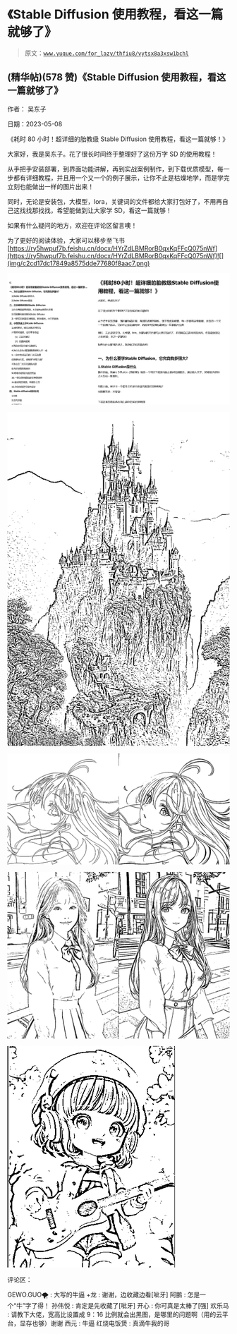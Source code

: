 # 《Stable Diffusion 使用教程，看这一篇就够了》

> 原文：[`www.yuque.com/for_lazy/thfiu8/vytsx8a3xsw1bchl`](https://www.yuque.com/for_lazy/thfiu8/vytsx8a3xsw1bchl)



## (精华帖)(578 赞)《Stable Diffusion 使用教程，看这一篇就够了》 

作者： 吴东子 

日期：2023-05-08 

《耗时 80 小时！超详细的胎教级 Stable Diffusion 使用教程，看这一篇就够！》 

大家好，我是吴东子。花了很长时间终于整理好了这份万字 SD 的使用教程！ 

从手把手安装部署，到界面功能讲解，再到实战案例制作，到下载优质模型，每一步都有详细教程，并且用一个又一个的例子展示，让你不止是枯燥地学，而是学完立刻也能做出一样的图片出来！ 

同时，无论是安装包，大模型，lora，关键词的文件都给大家打包好了，不用再自己这找找那找找，希望能做到让大家学 SD，看这一篇就够！ 

如果有什么疑问的地方，欢迎在评论区留言噢！ 

为了更好的阅读体验，大家可以移步至飞书 [https://ry5hwpuf7b.feishu.cn/docx/HYrZdLBMRorB0qxKqFFcQ075nWf](https://ry5hwpuf7b.feishu.cn/docx/HYrZdLBMRorB0qxKqFFcQ075nWf)![](img/c2cd17dc17849a8575dde77680f8aac7.png) 

![](img/43c1d4962545da3df80e14170293bfb0.png) 

![](img/f884d7341bac0aa51af1701464ae6255.png) 

![](img/f88a8ac8cbd5ecbb66563426aeca8789.png) 

![](img/664335fc80cdd28d8d191772f2af384b.png) 

![](img/acfd9db444a78c9be6e917e651edbcdc.png) 

评论区： 

GEWO.GUO🌪 : 大写的牛逼 +龙 : 谢谢，边收藏边看[呲牙] 阿鹏 : 怎是一个“牛”字了得！ 孙伟悦 : 肯定是先收藏了[呲牙] 开心 : 你可真是太棒了[强] 欢乐马 : 请教下大佬，宽高比设置成 9：16 比例就会出黑图，是哪里的问题啊（用的云平台，显存也够）谢谢 西元 : 牛逼 红烧电饭煲 : 真滴牛我的哥